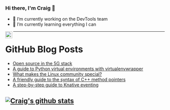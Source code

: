 ### Hi there, I'm Craig 👋

<!--
**CraigTeelFugro/CraigTeelFugro** is a ✨ _special_ ✨ repository because its `README.md` (this file) appears on your GitHub profile.

Here are some ideas to get you started:
-->

- 🔭 I’m currently working on the DevTools team
- 🌱 I’m currently learning everything I can

[<img align="left" alt="Craig Teel | LinkedIn" width="22px" src="https://cdn.jsdelivr.net/npm/simple-icons@v3/icons/linkedin.svg" />][linkedin]

---

# GitHub Blog Posts

<!-- BLOG-POST-LIST:START -->
- [Open source in the 5G stack](https://github.blog/2021-02-23-open-source-in-the-5g-stack/)
- [A guide to Python virtual environments with virtualenvwrapper](https://opensource.com/article/21/2/python-virtualenvwrapper)
- [What makes the Linux community special?](https://opensource.com/article/21/2/linux-community)
- [A friendly guide to the syntax of C++ method pointers](https://opensource.com/article/21/2/ccc-method-pointers)
- [A step-by-step guide to Knative eventing](https://opensource.com/article/21/2/knative-eventing)
<!-- BLOG-POST-LIST:END -->

## [![Craig's github stats](https://github-readme-stats.vercel.app/api?username=craigteelfugro)](https://github.com/anuraghazra/github-readme-stats)


[linkedin]: https://linkedin.com/in/craig-teel-b8786771
